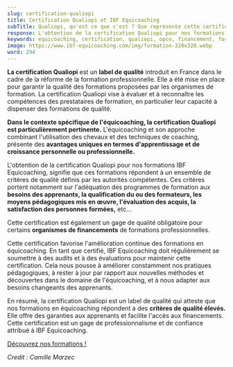 ```yaml
---
slug: certification-qualiopi
title: Certification Qualiopi et IBF Equicoaching
subTitle: Qualiopi, qu'est ce que c'est ? Que représente cette certification pour nos formations ?
response: L'obtention de la certification Qualiopi pour nos formations IBF Equicoaching, signifie que ces formations répondent à un ensemble de critères de qualité définis par les autorités compétentes.
keywords: equicoaching, certification, qualiopi, opco, financement, formation, qualité, amélioration continue
image: https://www.ibf-equicoaching.com/img/formation-320x320.webp
word: 294
---
```

**La certification Qualiopi** est un **label de qualité** introduit en France dans le cadre de la réforme de la formation professionnelle. Elle a été mise en place pour garantir la qualité des formations proposées par les organismes de formation. La certification Qualiopi vise à évaluer et à reconnaître les compétences des prestataires de formation, en particulier leur capacité à dispenser des formations de qualité.

**Dans le contexte spécifique de l'équicoaching, la certification Qualiopi est particulièrement pertinente.** L'équicoaching et son approche combinant l'utilisation des chevaux et des techniques de coaching, présente des **avantages uniques en termes d'apprentissage et de croissance personnelle ou professionnelle.**

L'obtention de la certification Qualiopi pour nos formations IBF Equicoaching, signifie que ces formations répondent à un ensemble de critères de qualité définis par les autorités compétentes. Ces critères portent notamment sur l'adéquation des programmes de formation aux **besoins des apprenants, la qualification du ou des formateurs, les moyens pédagogiques mis en œuvre, l'évaluation des acquis, la satisfaction des personnes formées,** etc...

Cette certification est également un gage de qualité obligatoire pour certains **organismes de financements** de formations professionnelles.

Cette certification favorise l'amélioration continue des formations en équicoaching. En tant que certifié, IBF Equicoaching doit régulièrement se soumettre à des audits et à des évaluations pour maintenir cette certification. Cela nous pousse à améliorer constamment nos pratiques pédagogiques, à rester à jour par rapport aux nouvelles méthodes et découvertes dans le domaine de l'équicoaching, et à nous adapter aux besoins changeants des apprenants.

En résumé, la certification Qualiopi est un label de qualité qui atteste que nos formations en équicoaching répondent à des **critères de qualité élevés.** Elle offre des garanties aux apprenants et facilite l'accès aux financements. Cette certification est un gage de professionnalisme et de confiance attribué à IBF Equicoaching.

[Découvrez nos formations !](/pricing-training)

*Credit : Camille Marzec*

